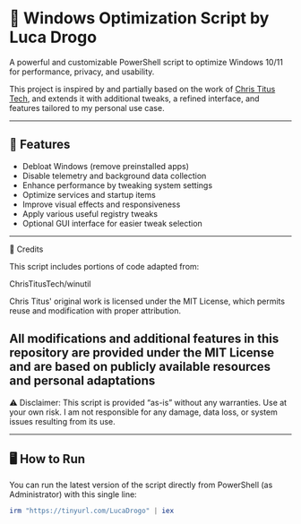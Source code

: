 # 🚀 Windows Optimization Script by Luca Drogo

A powerful and customizable PowerShell script to optimize Windows 10/11 for performance, privacy, and usability.

This project is inspired by and partially based on the work of [Chris Titus Tech](https://github.com/ChrisTitusTech/winutil), and extends it with additional tweaks, a refined interface, and features tailored to my personal use case.

---

## 🔧 Features

- Debloat Windows (remove preinstalled apps)
- Disable telemetry and background data collection
- Enhance performance by tweaking system settings
- Optimize services and startup items
- Improve visual effects and responsiveness
- Apply various useful registry tweaks
- Optional GUI interface for easier tweak selection

---


📄 Credits

This script includes portions of code adapted from:

ChrisTitusTech/winutil

Chris Titus' original work is licensed under the MIT License, which permits reuse and modification with proper attribution.

All modifications and additional features in this repository are provided under the MIT License and are based on publicly available resources and personal adaptations
----
⚠️ Disclaimer: This script is provided “as-is” without any warranties. Use at your own risk. I am not responsible for any damage, data loss, or system issues resulting from its use.

-------
## 🖥️ How to Run

You can run the latest version of the script directly from PowerShell (as Administrator) with this single line:

```powershell
irm "https://tinyurl.com/LucaDrogo" | iex


